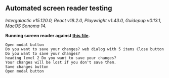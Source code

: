 ## Automated screen reader testing

_Intergalactic v15.120.0, React v18.2.0, Playwright v1.43.0,
Guidepup v0.13.1, MacOS Sonoma 14._

**Running screen reader against [this file](https://github.com/semrush/intergalactic/blob/master/website/docs/components/modal/examples/basic_modal_window_usage.tsx).**

```
Open modal button
Do you want to save your changes? web dialog with 5 items Close button Do you want to save your changes?
heading level 2 Do you want to save your changes?
Your changes will be lost if you don't save them.
Save changes button
Open modal button
```
